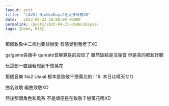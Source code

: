 ```yaml
---
layout: post
title:  "[AVG] NinNinDays2也太多致敬XD"
date:   2023-04-21 10:00:00 +0800
permalink: /posts/2023-04-21-NinNinDays2/
tags: [Game, R18]
---
```


那個致敬中二病也要談戀愛    有感覺到我老了XD

galgame各廠中 qureate音樂算是前段班了  雖然缺點是沒幾首  但是真的都超好聽


玩這部一直讓我想到千戀萬花

那個音樂 No2 Usual 根本是致敬千戀萬花的 I 19. 本日は晴天なり

曲名致敬  編曲致敬XD

然後那個角色和風系  不是順便是在致敬千戀萬花嗎XD